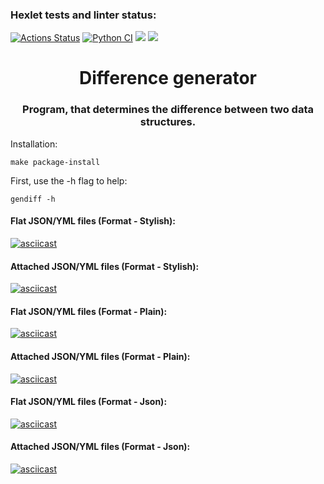 ### Hexlet tests and linter status:
[![Actions Status](https://github.com/ygracoord/python-project-50/workflows/hexlet-check/badge.svg)](https://github.com/ygracoord/python-project-50/actions)
[![Python CI](https://github.com/ygracoord/python-project-50/actions/workflows/python_ci.yml/badge.svg)](https://github.com/ygracoord/python-project-50/actions/workflows/python_ci.yml)
<a href="https://codeclimate.com/github/ygracoord/python-project-50/maintainability"><img src="https://api.codeclimate.com/v1/badges/df8eebfc033129e3d2ff/maintainability" /></a>
<a href="https://codeclimate.com/github/ygracoord/python-project-50/test_coverage"><img src="https://api.codeclimate.com/v1/badges/df8eebfc033129e3d2ff/test_coverage" /></a>

<h1 align="center">Difference generator</h1>
<h3 align="center">Program, that determines the difference between two data structures.</h3>

Installation:

    make package-install

First, use the -h flag to help:
    
    gendiff -h

<h4>Flat JSON/YML files (Format - Stylish):</h4>

[![asciicast](https://asciinema.org/a/582938.png)](https://asciinema.org/a/582938)

<h4>Attached JSON/YML files (Format - Stylish):</h4>

[![asciicast](https://asciinema.org/a/582931.png)](https://asciinema.org/a/582931)

<h4>Flat JSON/YML files (Format - Plain):</h4>

[![asciicast](https://asciinema.org/a/583859.png)](https://asciinema.org/a/583859)

<h4>Attached JSON/YML files (Format - Plain):</h4>

[![asciicast](https://asciinema.org/a/583862.png)](https://asciinema.org/a/583862)

<h4>Flat JSON/YML files (Format - Json):</h4>

[![asciicast](https://asciinema.org/a/584149.png)](https://asciinema.org/a/584149)

<h4>Attached JSON/YML files (Format - Json):</h4>

[![asciicast](https://asciinema.org/a/584148.png)](https://asciinema.org/a/584148)
